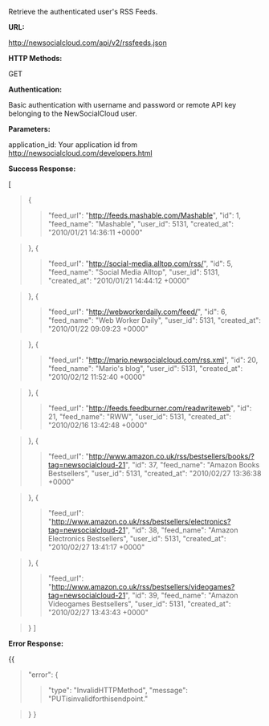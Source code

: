 Retrieve the authenticated user's RSS Feeds.

**URL:**

http://newsocialcloud.com/api/v2/rssfeeds.json

**HTTP Methods:**

GET

**Authentication:**

Basic authentication with username and password or remote API key belonging to the NewSocialCloud user.

**Parameters:**

application\_id: Your application id from http://newsocialcloud.com/developers.html

**Success Response:**

[
> {
> > "feed\_url": "http://feeds.mashable.com/Mashable",
> > "id": 1,
> > "feed\_name": "Mashable",
> > "user\_id": 5131,
> > "created\_at": "2010/01/21 14:36:11 +0000"

> },
> {
> > "feed\_url": "http://social-media.alltop.com/rss/",
> > "id": 5,
> > "feed\_name": "Social Media Alltop",
> > "user\_id": 5131,
> > "created\_at": "2010/01/21 14:44:12 +0000"

> },
> {
> > "feed\_url": "http://webworkerdaily.com/feed/",
> > "id": 6,
> > "feed\_name": "Web Worker Daily",
> > "user\_id": 5131,
> > "created\_at": "2010/01/22 09:09:23 +0000"

> },
> {
> > "feed\_url": "http://mario.newsocialcloud.com/rss.xml",
> > "id": 20,
> > "feed\_name": "Mario's blog",
> > "user\_id": 5131,
> > "created\_at": "2010/02/12 11:52:40 +0000"

> },
> {
> > "feed\_url": "http://feeds.feedburner.com/readwriteweb",
> > "id": 21,
> > "feed\_name": "RWW",
> > "user\_id": 5131,
> > "created\_at": "2010/02/16 13:42:48 +0000"

> },
> {
> > "feed\_url": "http://www.amazon.co.uk/rss/bestsellers/books/?tag=newsocialcloud-21",
> > "id": 37,
> > "feed\_name": "Amazon Books Bestsellers",
> > "user\_id": 5131,
> > "created\_at": "2010/02/27 13:36:38 +0000"

> },
> {
> > "feed\_url": "http://www.amazon.co.uk/rss/bestsellers/electronics?tag=newsocialcloud-21",
> > "id": 38,
> > "feed\_name": "Amazon Electronics Bestsellers",
> > "user\_id": 5131,
> > "created\_at": "2010/02/27 13:41:17 +0000"

> },
> {
> > "feed\_url": "http://www.amazon.co.uk/rss/bestsellers/videogames?tag=newsocialcloud-21",
> > "id": 39,
> > "feed\_name": "Amazon Videogames Bestsellers",
> > "user\_id": 5131,
> > "created\_at": "2010/02/27 13:43:43 +0000"

> }
]

**Error Response:**

{{
> "error": {
> > "type": "InvalidHTTPMethod",
> > "message": "PUTisinvalidforthisendpoint."

> }
}